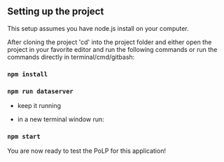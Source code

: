 ## Setting up the project

This setup assumes you have node.js install on your computer.

After cloning the project 'cd' into the project folder and either open the project in your favorite editor and run the following commands or run the commands directly in terminal/cmd/gitbash:

### `npm install`

### `npm run dataserver`
- keep it running

- in a new terminal window run:
### `npm start`

You are now ready to test the PoLP for this application!
